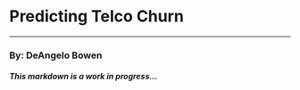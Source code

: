 # Predicting Telco Churn
-----------------------------------------------------------------------------------------------------------------------------------------------------------
### By: DeAngelo Bowen
##### This markdown is a work in progress...
